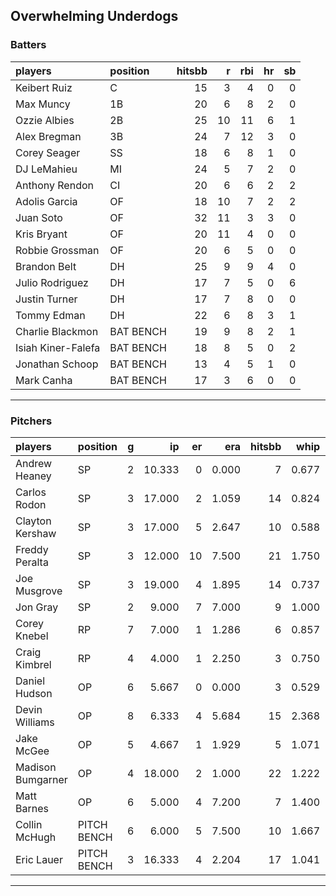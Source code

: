 ## Overwhelming Underdogs

### Batters

 
|players            |position  | hitsbb|  r| rbi| hr| sb| 
|:------------------|:---------|------:|--:|---:|--:|--:| 
|Keibert Ruiz       |C         |     15|  3|   4|  0|  0| 
|Max Muncy          |1B        |     20|  6|   8|  2|  0| 
|Ozzie Albies       |2B        |     25| 10|  11|  6|  1| 
|Alex Bregman       |3B        |     24|  7|  12|  3|  0| 
|Corey Seager       |SS        |     18|  6|   8|  1|  0| 
|DJ LeMahieu        |MI        |     24|  5|   7|  2|  0| 
|Anthony Rendon     |CI        |     20|  6|   6|  2|  2| 
|Adolis Garcia      |OF        |     18| 10|   7|  2|  2| 
|Juan Soto          |OF        |     32| 11|   3|  3|  0| 
|Kris Bryant        |OF        |     20| 11|   4|  0|  0| 
|Robbie Grossman    |OF        |     20|  6|   5|  0|  0| 
|Brandon Belt       |DH        |     25|  9|   9|  4|  0| 
|Julio Rodriguez    |DH        |     17|  7|   5|  0|  6| 
|Justin Turner      |DH        |     17|  7|   8|  0|  0| 
|Tommy Edman        |DH        |     22|  6|   8|  3|  1| 
|Charlie Blackmon   |BAT BENCH |     19|  9|   8|  2|  1| 
|Isiah Kiner-Falefa |BAT BENCH |     18|  8|   5|  0|  2| 
|Jonathan Schoop    |BAT BENCH |     13|  4|   5|  1|  0| 
|Mark Canha         |BAT BENCH |     17|  3|   6|  0|  0| 


* * *

### Pitchers

 
|players           |position    |  g|     ip| er|   era| hitsbb|  whip| so|  w| sv| 
|:-----------------|:-----------|--:|------:|--:|-----:|------:|-----:|--:|--:|--:| 
|Andrew Heaney     |SP          |  2| 10.333|  0| 0.000|      7| 0.677| 16|  1|  0| 
|Carlos Rodon      |SP          |  3| 17.000|  2| 1.059|     14| 0.824| 29|  2|  0| 
|Clayton Kershaw   |SP          |  3| 17.000|  5| 2.647|     10| 0.588| 23|  3|  0| 
|Freddy Peralta    |SP          |  3| 12.000| 10| 7.500|     21| 1.750| 16|  0|  0| 
|Joe Musgrove      |SP          |  3| 19.000|  4| 1.895|     14| 0.737| 21|  2|  0| 
|Jon Gray          |SP          |  2|  9.000|  7| 7.000|      9| 1.000|  8|  0|  0| 
|Corey Knebel      |RP          |  7|  7.000|  1| 1.286|      6| 0.857|  6|  0|  3| 
|Craig Kimbrel     |RP          |  4|  4.000|  1| 2.250|      3| 0.750|  4|  0|  3| 
|Daniel Hudson     |OP          |  6|  5.667|  0| 0.000|      3| 0.529|  8|  1|  1| 
|Devin Williams    |OP          |  8|  6.333|  4| 5.684|     15| 2.368| 12|  1|  0| 
|Jake McGee        |OP          |  5|  4.667|  1| 1.929|      5| 1.071|  3|  0|  2| 
|Madison Bumgarner |OP          |  4| 18.000|  2| 1.000|     22| 1.222| 13|  0|  0| 
|Matt Barnes       |OP          |  6|  5.000|  4| 7.200|      7| 1.400|  3|  0|  1| 
|Collin McHugh     |PITCH BENCH |  6|  6.000|  5| 7.500|     10| 1.667| 12|  0|  0| 
|Eric Lauer        |PITCH BENCH |  3| 16.333|  4| 2.204|     17| 1.041| 23|  1|  0| 


* * *


